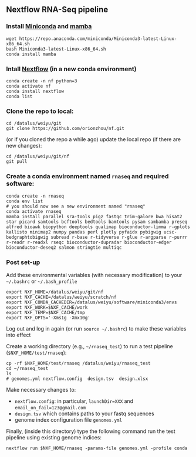 ## Nextflow RNA-Seq pipeline

### Install [Miniconda](https://docs.conda.io/en/latest/miniconda.html) and [mamba](https://github.com/mamba-org/mamba)

    wget https://repo.anaconda.com/miniconda/Miniconda3-latest-Linux-x86_64.sh
    bash Miniconda3-latest-Linux-x86_64.sh
    conda install mamba

### Intall [Nextflow](https://github.com/nextflow-io/nextflow) (in a new conda environment)

    conda create -n nf python=3
    conda activate nf
    conda install nextflow
    conda list

### Clone the repo to local:

    cd /datalus/weiyu/git
    git clone https://github.com/orionzhou/nf.git

(or if you cloned the repo a while ago) update the local repo (if there are new changes):

    cd /datalus/weiyu/git/nf
    git pull

### Create a conda environment named `rnaseq` and required software:

    conda create -n rnaseq
    conda env list
    # you should now see a new environment named "rnaseq"
    conda activate rnaseq
    mamba install parallel sra-tools pigz fastqc trim-galore bwa hisat2 star picard samtools bcftools bedtools bamtools pysam sambamba preseq alfred bioawk biopython deeptools qualimap bioconductor-limma r-gplots kallisto minimap2 numpy pandas perl plotly pyfaidx pybigwig ucsc-bedgraphtobigwig subread r-base r-tidyverse r-glue r-argparse r-purrr r-readr r-readxl rseqc bioconductor-dupradar bioconductor-edger bioconductor-deseq2 salmon stringtie multiqc

### Post set-up
Add these environmental variables (with necessary modification) to your `~/.bashrc` or `~/.bash_profile`

    export NXF_HOME=/datalus/weiyu/git/nf
    export NXF_CACHE=/datalus/weiyu/scratch/nf
    export NXF_CONDA_CACHEDIR=/datalus/weiyu/software/miniconda3/envs
    export NXF_WORK=$NXF_CACHE/work
    export NXF_TEMP=$NXF_CACHE/tmp
    export NXF_OPTS='-Xms1g -Xmx10g'

Log out and log in again (or run `source ~/.bashrc`) to make these variables into effect

Create a working directory (e.g., `~/rnaseq_test`) to run a test pipeline (`$NXF_HOME/test/rnaseq`):

    cp -rf $NXF_HOME/test/rnaseq /datalus/weiyu/rnaseq_test
    cd ~/rnaseq_test
    ls
    # genomes.yml nextflow.config  design.tsv  design.xlsx

Make necessary changes to:
- `nextflow.config`: in particular, `launchDir=XXX` and `email_on_fail=123@gmail.com`
- `design.tsv` which contains paths to your fastq sequences
- genome index configuration file `genomes.yml`

Finally, (inside this directory) type the following command run the test pipeline using existing genome indices:

    nextflow run $NXF_HOME/rnaseq -params-file genomes.yml -profile conda
